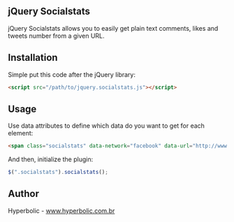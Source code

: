 ## jQuery Socialstats

jQuery Socialstats allows you to easily get plain text comments, likes and tweets number from a given URL.


## Installation

Simple put this code after the jQuery library:

```html
<script src="/path/to/jquery.socialstats.js"></script>
```

## Usage

Use data attributes to define which data do you want to get for each element:

```html
<span class="socialstats" data-network="facebook" data-url="http://www.google.com.br"></span> <span class="socialstats" data-network="facebook" data-action="comments" data-url="http://www.google.com.br"></span> <span class="socialstats" data-network="twitter" data-url="http://www.google.com.br"></span>
```

And then, initialize the plugin:

```javascript
$(".socialstats").socialstats();
```

## Author

Hyperbolic - www.hyperbolic.com.br

